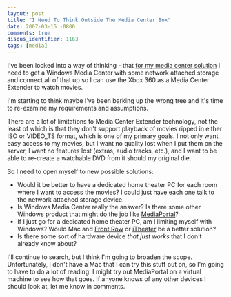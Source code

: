 ```yaml
---
layout: post
title: "I Need To Think Outside The Media Center Box"
date: 2007-03-15 -0800
comments: true
disqus_identifier: 1163
tags: [media]
---
```

I've been locked into a way of thinking - that [for my media center
solution](/archive/2007/03/15/vista-ultimate-media-center-in-virtual-pc-form-not.aspx)
I need to get a Windows Media Center with some network attached storage
and connect all of that up so I can use the Xbox 360 as a Media Center
Extender to watch movies.

 I'm starting to think maybe I've been barking up the wrong tree and
it's time to re-examine my requirements and assumptions.

 There are a lot of limitations to Media Center Extender technology, not
the least of which is that they don't support playback of movies ripped
in either ISO or VIDEO_TS format, which is one of my primary goals. I
not only want easy access to my movies, but I want no quality lost when
I put them on the server, I want no features lost (extras, audio tracks,
etc.), and I want to be able to re-create a watchable DVD from it should
my original die.

 So I need to open myself to new possible solutions:

-   Would it be better to have a dedicated home theater PC for each room
    where I want to access the movies? I could just have each one talk
    to the network attached storage device.
-   Is Windows Media Center really the answer? Is there some other
    Windows product that might do the job like
    [MediaPortal](http://www.team-mediaportal.com/)?
-   If I just go for a dedicated home theater PC, am I limiting myself
    with Windows? Would Mac and [Front
    Row](http://www.apple.com/imac/frontrow.html) or
    [iTheater](http://www.itheaterproject.com/index.php) be a better
    solution?
-   Is there some sort of hardware device *that just works* that I don't
    already know about?


 I'll continue to search, but I think I'm going to broaden the scope.
Unfortunately, I don't have a Mac that I can try this stuff out on, so
I'm going to have to do a lot of reading. I might try out MediaPortal on
a virtual machine to see how that goes. If anyone knows of any other
devices I should look at, let me know in comments.

